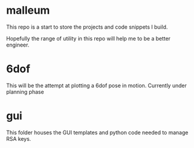 # malleum

This repo is a start to store the projects and code snippets I build.

Hopefully the range of utility in this repo will help me to be a better engineer.

# 6dof

This will be the attempt at plotting a 6dof pose in motion. Currently under planning phase

# gui

This folder houses the GUI templates and python code needed to manage RSA keys.
